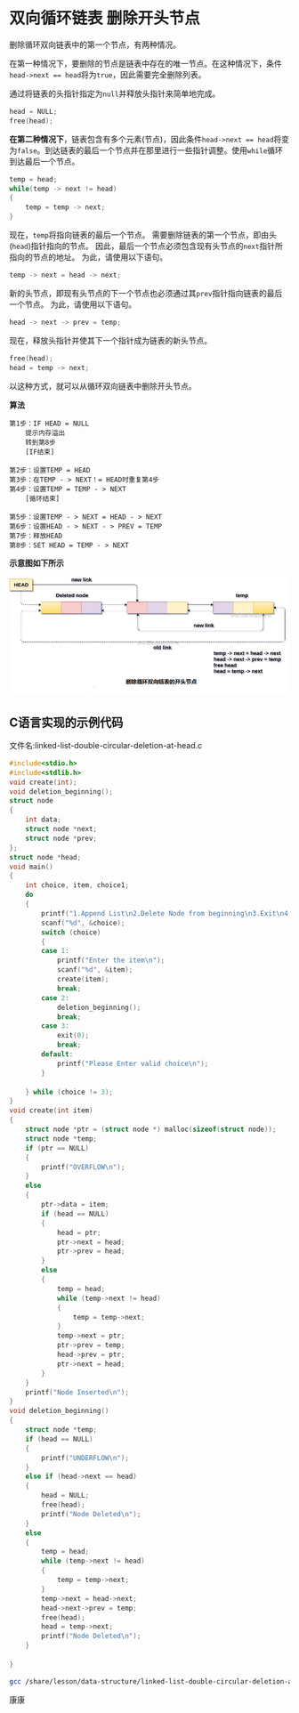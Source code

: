 # 双向循环链表 删除开头节点

删除循环双向链表中的第一个节点，有两种情况。

在第一种情况下，要删除的节点是链表中存在的唯一节点。在这种情况下，条件`head->next == head`将为`true`，因此需要完全删除列表。

通过将链表的头指针指定为`null`并释放头指针来简单地完成。

```c
head = NULL;   
free(head);
```

**在第二种情况下**，链表包含有多个元素(节点)，因此条件`head->next == head`将变为`false`。到达链表的最后一个节点并在那里进行一些指针调整。使用`while`循环到达最后一个节点。

```c
temp = head;   
while(temp -> next != head)  
{  
    temp = temp -> next;  
}
```

现在，`temp`将指向链表的最后一个节点。 需要删除链表的第一个节点，即由头(`head`)指针指向的节点。 因此，最后一个节点必须包含现有头节点的`next`指针所指向的节点的地址。 为此，请使用以下语句。

```c
temp -> next = head -> next;
```

新的头节点，即现有头节点的下一个节点也必须通过其`prev`指针指向链表的最后一个节点。 为此，请使用以下语句。

```c
head -> next -> prev = temp;
```

现在，释放头指针并使其下一个指针成为链表的新头节点。

```c
free(head);  
head = temp -> next;
```

以这种方式，就可以从循环双向链表中删除开头节点。

**算法**

```
第1步：IF HEAD = NULL
    提示内存溢出
    转到第8步
    [IF结束]

第2步：设置TEMP = HEAD
第3步：在TEMP - > NEXT！= HEAD时重复第4步
第4步：设置TEMP = TEMP - > NEXT
    [循环结束]

第5步：设置TEMP - > NEXT = HEAD - > NEXT
第6步：设置HEAD - > NEXT - > PREV = TEMP
第7步：释放HEAD
第8步：SET HEAD = TEMP - > NEXT
```

**示意图如下所示** 

![img](./images/linked-list-double-circular-deletion-at-head.png)

## C语言实现的示例代码

文件名:linked-list-double-circular-deletion-at-head.c

```c
#include<stdio.h>  
#include<stdlib.h>  
void create(int);
void deletion_beginning();
struct node
{
    int data;
    struct node *next;
    struct node *prev;
};
struct node *head;
void main()
{
    int choice, item, choice1;
    do
    {
        printf("1.Append List\n2.Delete Node from beginning\n3.Exit\n4.Enter your choice?");
        scanf("%d", &choice);
        switch (choice)
        {
        case 1:
            printf("Enter the item\n");
            scanf("%d", &item);
            create(item);
            break;
        case 2:
            deletion_beginning();
            break;
        case 3:
            exit(0);
            break;
        default:
            printf("Please Enter valid choice\n");
        }

    } while (choice != 3);
}
void create(int item)
{
    struct node *ptr = (struct node *) malloc(sizeof(struct node));
    struct node *temp;
    if (ptr == NULL)
    {
        printf("OVERFLOW\n");
    }
    else
    {
        ptr->data = item;
        if (head == NULL)
        {
            head = ptr;
            ptr->next = head;
            ptr->prev = head;
        }
        else
        {
            temp = head;
            while (temp->next != head)
            {
                temp = temp->next;
            }
            temp->next = ptr;
            ptr->prev = temp;
            head->prev = ptr;
            ptr->next = head;
        }
    }
    printf("Node Inserted\n");
}
void deletion_beginning()
{
    struct node *temp;
    if (head == NULL)
    {
        printf("UNDERFLOW\n");
    }
    else if (head->next == head)
    {
        head = NULL;
        free(head);
        printf("Node Deleted\n");
    }
    else
    {
        temp = head;
        while (temp->next != head)
        {
            temp = temp->next;
        }
        temp->next = head->next;
        head->next->prev = temp;
        free(head);
        head = temp->next;
        printf("Node Deleted\n");
    }

}
```

```bash
gcc /share/lesson/data-structure/linked-list-double-circular-deletion-at-head.c && ./a.out
```

康康